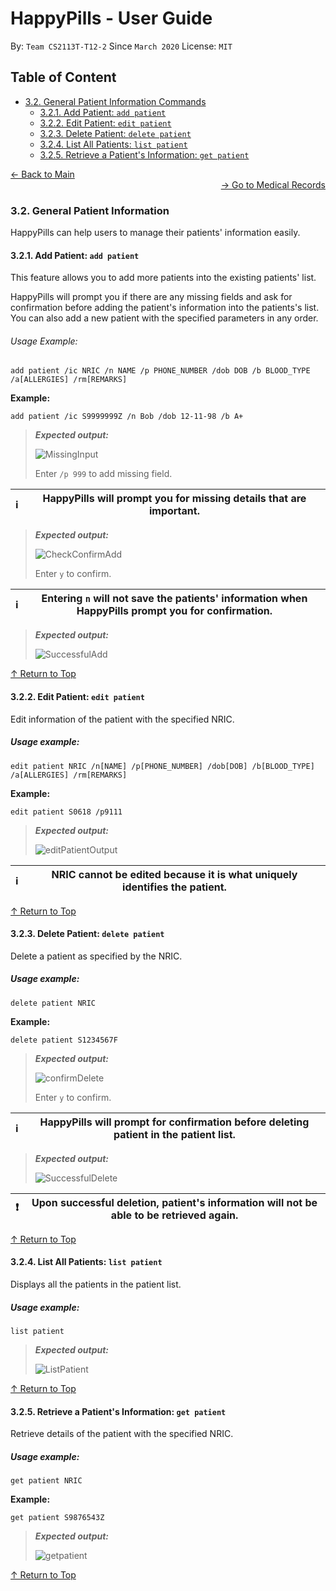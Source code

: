 # HappyPills - User Guide
By: `Team CS2113T-T12-2` Since `March 2020` License: `MIT`

## Table of Content
* [3.2. General Patient Information Commands](#32-general-patient-information)
    + [3.2.1. Add Patient: `add patient`](#321-add-patient-add-patient)
    + [3.2.2. Edit Patient: `edit patient`](#322-edit-patient-edit-patient)
    + [3.2.3. Delete Patient: `delete patient`](#323-delete-patient-delete-patient)
    + [3.2.4. List All Patients: `list patient`](#324-list-all-patients-list-patient)
    + [3.2.5. Retrieve a Patient's Information: `get patient`](#325-retrieve-a-patients-information-get-patient)

<div align="left"><a href="https://ay1920s2-cs2113t-t12-2.github.io/tp/UserGuide-Main.html"> &#8592; Back to Main </a></div>

<div align="right"><a href="https://ay1920s2-cs2113t-t12-2.github.io/tp/UserGuide-Records.html"> &#8594; Go to Medical Records </a></div>

### 3.2. General Patient Information

HappyPills can help users to manage their patients' information easily. 

#### 3.2.1. Add Patient: `add patient`

This feature allows you to add more patients into the existing patients' list.
 
HappyPills will prompt you if there are any missing fields and ask for confirmation before adding the patient's information into the patients's list.  
You can also add a new patient with the specified parameters in any order.


###### Usage Example:   

    add patient /ic NRIC /n NAME /p PHONE_NUMBER /dob DOB /b BLOOD_TYPE /a[ALLERGIES] /rm[REMARKS]
    
**Example:**

    add patient /ic S9999999Z /n Bob /dob 12-11-98 /b A+
    
>***Expected output:***
>
>![MissingInput](https://github.com/itskesin/tp/blob/kesin-TextUi/docs/images/MissingAddPatientInput.PNG "Missing Add Ouput")
>
> Enter `/p 999` to add missing field.

:information_source: | HappyPills will prompt you for missing details that are important.
---------------------|-------------------------------------------------------------------

> ***Expected output:***
>
>   ![CheckConfirmAdd](https://github.com/NyanWunPaing/tp/blob/Nyan-HappyPills/docs/images/addConfirm.PNG "Add Confirmation Ouput")
>
> Enter `y` to confirm.

:information_source: | Entering `n` will not save the patients' information when HappyPills prompt you for confirmation.
---------------------|--------------------------------------------------------------------------------------------------

> ***Expected output:***
>    
>  ![SuccessfulAdd](https://github.com/itskesin/tp/blob/kesin-TextUi/docs/images/SuccessfullyAddedPatientInformation.PNG "Successfully Added Ouput")

 [&#8593; Return to Top](#Table-of-Content)
 
#### 3.2.2. Edit Patient: `edit patient`

Edit information of the patient with the specified NRIC. 

##### Usage example: 
 
    edit patient NRIC /n[NAME] /p[PHONE_NUMBER] /dob[DOB] /b[BLOOD_TYPE] /a[ALLERGIES] /rm[REMARKS]

**Example:**

    edit patient S0618 /p9111

> ***Expected output:***
>
> ![editPatientOutput](https://github.com/NyanWunPaing/tp/blob/Nyan-HappyPills/docs/images/EditCommandOutput.PNG "Edit Patient Ouput")

:information_source: | NRIC cannot be edited because it is what uniquely identifies the patient.
---------------------|--------------------------------------------------------------------------

 [&#8593; Return to Top](#Table-of-Content)
 
#### 3.2.3. Delete Patient: `delete patient`

Delete a patient as specified by the NRIC. 

##### Usage example: 

    delete patient NRIC
    
**Example:**

    delete patient S1234567F

> ***Expected output:***
>
> ![confirmDelete](https://github.com/itskesin/tp/blob/kesin-TextUi/docs/images/ConfirmationDeletion.PNG "Delete Confirmation Ouput")
>
> Enter `y` to confirm.

:information_source: | HappyPills will prompt for confirmation before deleting patient in the patient list.  
---------------------|-------------------------------------------------------------------

> ***Expected output:***
>    
>  ![SuccessfulDelete](https://github.com/itskesin/tp/blob/kesin-TextUi/docs/images/DeleteSuccessful.PNG "Successfully Deleted Ouput")

:heavy_exclamation_mark: | Upon successful deletion, patient's information will not be able to be retrieved again. 
-------------------------|-------------------------------------------------------------------

 [&#8593; Return to Top](#Table-of-Content)

#### 3.2.4. List All Patients: `list patient`

Displays all the patients in the patient list. 

##### Usage example: 

    list patient
    
> ***Expected output:***
>
> ![ListPatient](https://github.com/itskesin/tp/blob/kesin-TextUi/docs/images/ListPatientOutput.PNG "List Ouput")  

 [&#8593; Return to Top](#Table-of-Content)

#### 3.2.5. Retrieve a Patient's Information: `get patient`

Retrieve details of the patient with the specified NRIC.

##### Usage example: 

    get patient NRIC
    
**Example:**

    get patient S9876543Z
    
> ***Expected output:***
>
> ![getpatient](https://github.com/itskesin/tp/blob/kesin-TextUi/docs/images/GetPatientOutput.PNG "Get Ouput")

 [&#8593; Return to Top](#Table-of-Content)